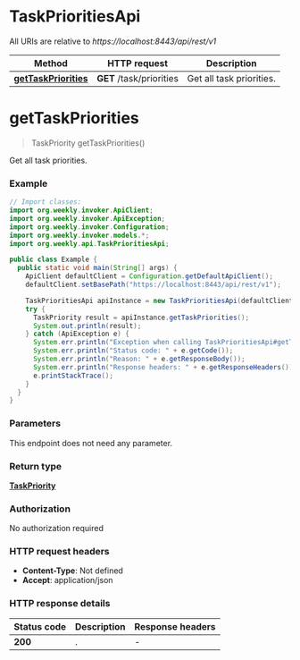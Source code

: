 # TaskPrioritiesApi

All URIs are relative to *https://localhost:8443/api/rest/v1*

Method | HTTP request | Description
------------- | ------------- | -------------
[**getTaskPriorities**](TaskPrioritiesApi.md#getTaskPriorities) | **GET** /task/priorities | Get all task priorities.


<a name="getTaskPriorities"></a>
# **getTaskPriorities**
> TaskPriority getTaskPriorities()

Get all task priorities.

### Example
```java
// Import classes:
import org.weekly.invoker.ApiClient;
import org.weekly.invoker.ApiException;
import org.weekly.invoker.Configuration;
import org.weekly.invoker.models.*;
import org.weekly.api.TaskPrioritiesApi;

public class Example {
  public static void main(String[] args) {
    ApiClient defaultClient = Configuration.getDefaultApiClient();
    defaultClient.setBasePath("https://localhost:8443/api/rest/v1");

    TaskPrioritiesApi apiInstance = new TaskPrioritiesApi(defaultClient);
    try {
      TaskPriority result = apiInstance.getTaskPriorities();
      System.out.println(result);
    } catch (ApiException e) {
      System.err.println("Exception when calling TaskPrioritiesApi#getTaskPriorities");
      System.err.println("Status code: " + e.getCode());
      System.err.println("Reason: " + e.getResponseBody());
      System.err.println("Response headers: " + e.getResponseHeaders());
      e.printStackTrace();
    }
  }
}
```

### Parameters
This endpoint does not need any parameter.

### Return type

[**TaskPriority**](TaskPriority.md)

### Authorization

No authorization required

### HTTP request headers

 - **Content-Type**: Not defined
 - **Accept**: application/json

### HTTP response details
| Status code | Description | Response headers |
|-------------|-------------|------------------|
**200** | . |  -  |

